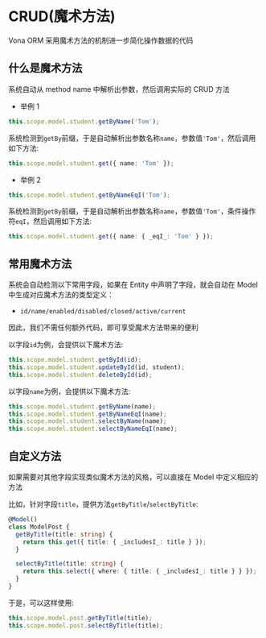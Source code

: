 # CRUD(魔术方法)

Vona ORM 采用魔术方法的机制进一步简化操作数据的代码

## 什么是魔术方法

系统自动从 method name 中解析出参数，然后调用实际的 CRUD 方法

* 举例 1

``` typescript
this.scope.model.student.getByName('Tom');
```

系统检测到`getBy`前缀，于是自动解析出参数名称`name`，参数值`'Tom'`，然后调用如下方法:

``` typescript
this.scope.model.student.get({ name: 'Tom' });
```

* 举例 2

``` typescript
this.scope.model.student.getByNameEqI('Tom');
```

系统检测到`getBy`前缀，于是自动解析出参数名称`name`，参数值`'Tom'`，条件操作符`eqI`，然后调用如下方法:

``` typescript
this.scope.model.student.get({ name: { _eqI_: 'Tom' } });
```

## 常用魔术方法

系统会自动检测以下常用字段，如果在 Entity 中声明了字段，就会自动在 Model 中生成对应魔术方法的类型定义：

- `id/name/enabled/disabled/closed/active/current`

因此，我们不需任何额外代码，即可享受魔术方法带来的便利

以字段`id`为例，会提供以下魔术方法:

``` typescript
this.scope.model.student.getById(id);
this.scope.model.student.updateById(id, student);
this.scope.model.student.deleteById(id);
```

以字段`name`为例，会提供以下魔术方法:

``` typescript
this.scope.model.student.getByName(name);
this.scope.model.student.getByNameEqI(name);
this.scope.model.student.selectByName(name);
this.scope.model.student.selectByNameEqI(name);
```

## 自定义方法

如果需要对其他字段实现类似魔术方法的风格，可以直接在 Model 中定义相应的方法

比如，针对字段`title`，提供方法`getByTitle`/`selectByTitle`:

``` typescript
@Model()
class ModelPost {
  getByTitle(title: string) {
    return this.get({ title: { _includesI_: title } });
  }

  selectByTitle(title: string) {
    return this.select({ where: { title: { _includesI_: title } } });
  }
}
```

于是，可以这样使用:

``` typescript
this.scope.model.post.getByTitle(title);
this.scope.model.post.selectByTitle(title);
```
